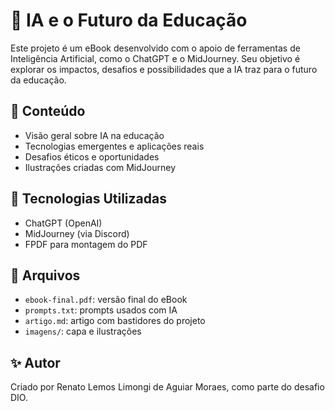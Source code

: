 # 📘 IA e o Futuro da Educação

Este projeto é um eBook desenvolvido com o apoio de ferramentas de Inteligência Artificial, como o ChatGPT e o MidJourney. Seu objetivo é explorar os impactos, desafios e possibilidades que a IA traz para o futuro da educação.

## 📌 Conteúdo
- Visão geral sobre IA na educação
- Tecnologias emergentes e aplicações reais
- Desafios éticos e oportunidades
- Ilustrações criadas com MidJourney

## 🚀 Tecnologias Utilizadas
- ChatGPT (OpenAI)
- MidJourney (via Discord)
- FPDF para montagem do PDF

## 📎 Arquivos
- `ebook-final.pdf`: versão final do eBook
- `prompts.txt`: prompts usados com IA
- `artigo.md`: artigo com bastidores do projeto
- `imagens/`: capa e ilustrações

## ✨ Autor
Criado por Renato Lemos Limongi de Aguiar Moraes, como parte do desafio DIO.
